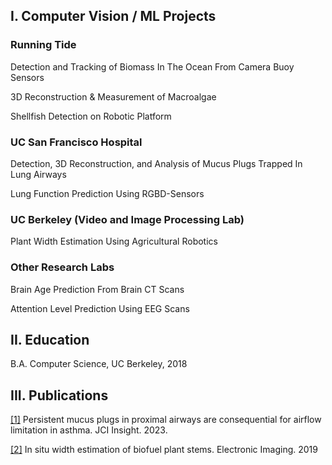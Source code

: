 ## I. Computer Vision / ML Projects 

### Running Tide
Detection and Tracking of Biomass In The Ocean From Camera Buoy Sensors 

3D Reconstruction & Measurement of Macroalgae 

Shellfish Detection on Robotic Platform 

### UC San Francisco Hospital 
Detection, 3D Reconstruction, and Analysis of Mucus Plugs Trapped In Lung Airways

Lung Function Prediction Using RGBD-Sensors 

### UC Berkeley (Video and Image Processing Lab)
Plant Width Estimation Using Agricultural Robotics 

### Other Research Labs
Brain Age Prediction From Brain CT Scans

Attention Level Prediction Using EEG Scans

## II. Education 
B.A. Computer Science, UC Berkeley, 2018 

## III. Publications

[\[1\]](https://doi.org/10.1172/jci.insight.174124) Persistent mucus plugs in proximal airways are consequential for airflow limitation in asthma. JCI Insight. 2023.
    
[\[2\]](https://library.imaging.org/ei/articles/31/13/art00009) In situ width estimation of biofuel plant stems. Electronic Imaging. 2019



